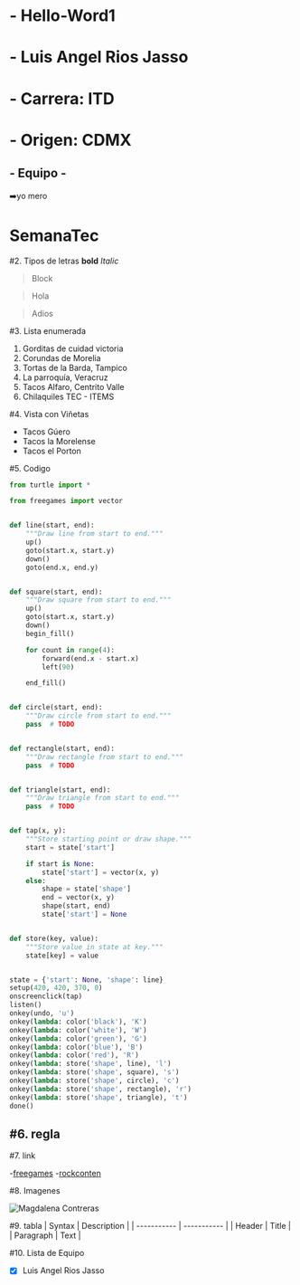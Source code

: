 # - Hello-Word1
# - Luis Angel Rios Jasso
# - Carrera: ITD
# - Origen: CDMX
## - Equipo -
➡️yo mero

# **SemanaTec**

#2. Tipos de letras
**bold**
*Italic*
>Block

>Hola

>Adios


#3. Lista enumerada
1. Gorditas de cuidad victoria
2. Corundas de Morelia
3. Tortas de la Barda, Tampico
4. La parroquía, Veracruz
5. Tacos Alfaro, Centrito Valle
6. Chilaquiles TEC - ITEMS

#4. Vista con Viñetas
- Tacos Gúero 
- Tacos la Morelense
- Tacos el Porton

#5. Codigo
```python
from turtle import *

from freegames import vector


def line(start, end):
    """Draw line from start to end."""
    up()
    goto(start.x, start.y)
    down()
    goto(end.x, end.y)


def square(start, end):
    """Draw square from start to end."""
    up()
    goto(start.x, start.y)
    down()
    begin_fill()

    for count in range(4):
        forward(end.x - start.x)
        left(90)

    end_fill()


def circle(start, end):
    """Draw circle from start to end."""
    pass  # TODO


def rectangle(start, end):
    """Draw rectangle from start to end."""
    pass  # TODO


def triangle(start, end):
    """Draw triangle from start to end."""
    pass  # TODO


def tap(x, y):
    """Store starting point or draw shape."""
    start = state['start']

    if start is None:
        state['start'] = vector(x, y)
    else:
        shape = state['shape']
        end = vector(x, y)
        shape(start, end)
        state['start'] = None


def store(key, value):
    """Store value in state at key."""
    state[key] = value


state = {'start': None, 'shape': line}
setup(420, 420, 370, 0)
onscreenclick(tap)
listen()
onkey(undo, 'u')
onkey(lambda: color('black'), 'K')
onkey(lambda: color('white'), 'W')
onkey(lambda: color('green'), 'G')
onkey(lambda: color('blue'), 'B')
onkey(lambda: color('red'), 'R')
onkey(lambda: store('shape', line), 'l')
onkey(lambda: store('shape', square), 's')
onkey(lambda: store('shape', circle), 'c')
onkey(lambda: store('shape', rectangle), 'r')
onkey(lambda: store('shape', triangle), 't')
done()
```
#6. regla
---

#7. link

-[freegames](https://grantjenks.com/docs/freegames/#)
-[rockconten](https://rockcontent.com/es/blog/que-son-los-gifs/)


#8. Imagenes

![Magdalena Contreras](https://imgs.search.brave.com/4Sm352_t4IyC6Krv4jzfAD0nIc7U3XUJlMVpzPN_odY/rs:fit:500:0:0/g:ce/aHR0cHM6Ly9tZXhp/Y29jaXR5LmNkbXgu/Z29iLm14L3dwLWNv/bnRlbnQvdXBsb2Fk/cy8yMDE0LzEwL2Zv/cm8tZGUtbGEtY3Vs/dHVyYS1kZS1sYS1t/YWdkYWxlbmEtY29u/dHJlcmFzLmpwZw)

#9. tabla 
| Syntax | Description |
| ----------- | ----------- |
| Header | Title |
| Paragraph | Text |

#10. Lista de Equipo

- [x] Luis Angel Rios Jasso



